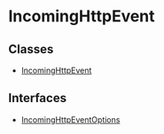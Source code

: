 # IncomingHttpEvent

## Classes

- [IncomingHttpEvent](classes/IncomingHttpEvent.md)

## Interfaces

- [IncomingHttpEventOptions](interfaces/IncomingHttpEventOptions.md)
